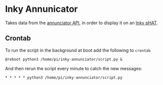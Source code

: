 # Inky Annunicator

Takes data from the [annunciator API](https://dm-devci-annunciator-services.azurewebsites.net/index.html), in order to display it on an [Inky pHAT](https://shop.pimoroni.com/products/inky-phat?variant=12549254217811).

## Crontab

To run the script in the background at boot add the following to `crontab`

`@reboot python3 /home/pi/inky-annunciator/script.py &`

And then rerun the script every minute to catch the new messages:

`* * * * * python3 /home/pi/inky-annunciator/script.py`
